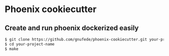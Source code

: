 # Phoenix cookiecutter

## Create and run phoenix dockerized easily

```bash
$ git clone https://github.com/gnufede/phoenix-cookiecutter.git your-project-name
$ cd your-project-name
$ make
```
